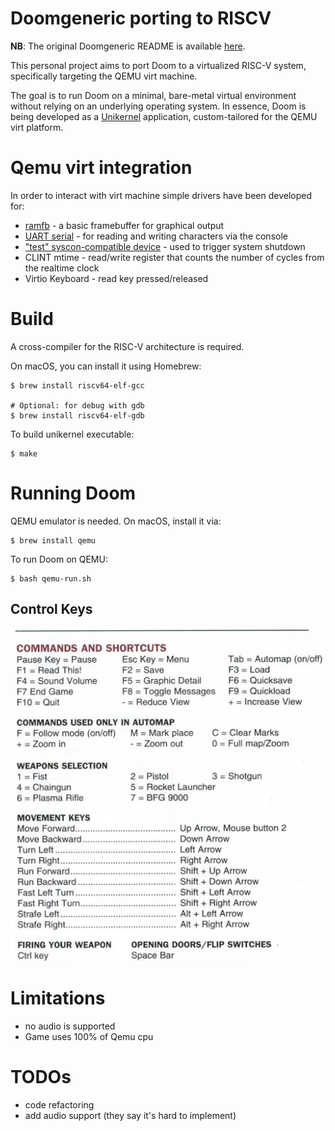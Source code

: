 # Doomgeneric porting to RISCV
__NB__: The original Doomgeneric README is available [here](README_ORIG.md).

This personal project aims to port Doom to a virtualized RISC-V system, specifically targeting the QEMU virt machine.

The goal is to run Doom on a minimal, bare-metal virtual environment without relying on an underlying operating system. In essence, Doom is being developed as a [Unikernel](https://en.wikipedia.org/wiki/Unikernel) application, custom-tailored for the QEMU virt platform.

# Qemu virt integration

In order to interact with virt machine simple drivers have been developed for:
* [ramfb](https://wiki.osdev.org/Ramfb) - a basic framebuffer for graphical output
* [UART serial](https://wiki.osdev.org/RISC-V_Meaty_Skeleton_with_QEMU_virt_board#src/uart/uart.h) - for reading and writing characters via the console
* ["test" syscon-compatible device](https://wiki.osdev.org/RISC-V_Meaty_Skeleton_with_QEMU_virt_board#src/syscon/syscon.h) - used to trigger system shutdown
* CLINT mtime - read/write register that counts the number of cycles from the realtime clock
* Virtio Keyboard - read key pressed/released 

# Build
A cross-compiler for the RISC-V architecture is required.

On macOS, you can install it using Homebrew:
```shell
$ brew install riscv64-elf-gcc

# Optional: for debug with gdb
$ brew install riscv64-elf-gdb
```

To build unikernel executable:
```shell
$ make
```
# Running Doom
QEMU emulator is needed. On macOS, install it via:
```shell
$ brew install qemu
```

To run Doom on QEMU:
```shell
$ bash qemu-run.sh
```

## Control Keys
![Doom Keys](screenshots/Doom_keys.png)


# Limitations
* no audio is supported
* Game uses 100% of Qemu cpu

# TODOs
* code refactoring
* add audio support (they say it's hard to implement)

